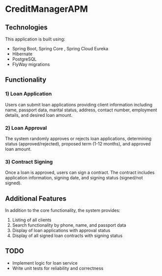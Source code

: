 # CreditManagerAPM

## Technologies

This application is built using:

- Spring Boot, Spring Core , Spring Cloud Eureka 
- Hibernate
- PostgreSQL
- FlyWay migrations

## Functionality

### 1) Loan Application

Users can submit loan applications providing client information including name, passport data, marital status, address, contact number, employment details, and desired loan amount.

### 2) Loan Approval

The system randomly approves or rejects loan applications, determining status (approved/rejected), proposed term (1-12 months), and approved loan amount.

### 3) Contract Signing

Once a loan is approved, users can sign a contract. The contract includes application information, signing date, and signing status (signed/not signed).

## Additional Features

In addition to the core functionality, the system provides:

1) Listing of all clients
2) Search functionality by phone, name, and passport data
3) Display of loan applications with approval status
4) Display of all signed loan contracts with signing status

## TODO

- Implement logic for loan service
- Write unit tests for reliability and correctness
